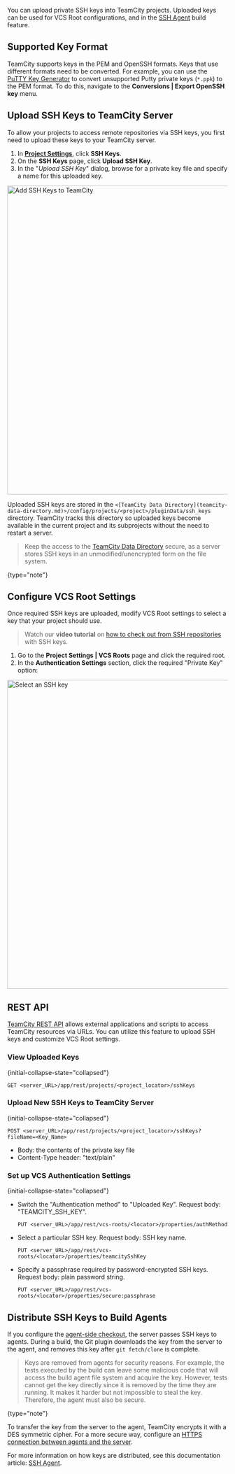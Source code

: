 [//]: # (title: SSH Keys Management)
[//]: # (auxiliary-id: SSH Keys Management)

You can upload private SSH keys into TeamCity projects. Uploaded keys can be used for VCS Root configurations, and in the [SSH Agent](ssh-agent.md) build feature.

## Supported Key Format

TeamCity supports keys in the PEM and OpenSSH formats. Keys that use different formats need to be converted. For example, you can use the [PuTTY Key Generator](https://www.puttygen.com/) to convert unsupported Putty private keys (`*.ppk`) to the PEM format. To do this, navigate to the **Conversions | Export OpenSSH key** menu.

## Upload SSH Keys to TeamCity Server

To allow your projects to access remote repositories via SSH keys, you first need to upload these keys to your TeamCity server.

1. In __[Project Settings](creating-and-editing-projects.md#Managing+Project)__, click __SSH Keys__.
2. On the __SSH Keys__ page, click __Upload SSH Key__.
3. In the "_Upload SSH Key_" dialog, browse for a private key file and specify a name for this uploaded key.

<img src="ssh-keys.png" width="706" alt="Add SSH Keys to TeamCity"/>

Uploaded SSH keys are stored in the `<[TeamCity Data Directory](teamcity-data-directory.md)>/config/projects/<project>/pluginData/ssh_keys` directory. TeamCity tracks this directory so uploaded keys become available in the current project and its subprojects without the need to restart a server.

> Keep the access to the [TeamCity Data Directory](teamcity-data-directory.md) secure, as a server stores SSH keys in an unmodified/unencrypted form on the file system.
>
{type="note"}

## Configure VCS Root Settings

Once required SSH keys are uploaded, modify VCS Root settings to select a key that your project should use.

> Watch our **video tutorial** on [how to check out from SSH repositories](https://www.youtube.com/watch?v=nUTb1BjMMoE) with SSH keys.


1. Go to the **Project Settings | VCS Roots** page and click the required root.
2. In the **Authentication Settings** section, click the required "Private Key" option:
   <include src="git.md" include-id="ssh-key-options"/>

<img src="dk-selectSshKeyOptions.png" width="706" alt="Select an SSH key"/>



## REST API 

[TeamCity REST API](teamcity-rest-api.md) allows external applications and scripts to access TeamCity resources via URLs. You can utilize this feature to upload SSH keys and customize VCS Root settings.

### View Uploaded Keys
{initial-collapse-state="collapsed"}


```Plain Text
GET <server_URL>/app/rest/projects/<project_locator>/sshKeys
```

### Upload New SSH Keys to TeamCity Server
{initial-collapse-state="collapsed"}

```Plain Text
POST <server_URL>/app/rest/projects/<project_locator>/sshKeys?fileName=<Key_Name>
```

* Body: the contents of the private key file
* Content-Type header: "text/plain"



### Set up VCS Authentication Settings
{initial-collapse-state="collapsed"}

* Switch the "Authentication method" to "Uploaded Key". Request body: "TEAMCITY_SSH_KEY".
    
    ```Plain Text
    PUT <server_URL>/app/rest/vcs-roots/<locator>/properties/authMethod
    ```

* Select a particular SSH key. Request body: SSH key name.
    
    ```Plain Text
    PUT <server_URL>/app/rest/vcs-roots/<locator>/properties/teamcitySshKey
    ```

* Specify a passphrase required by password-encrypted SSH keys. Request body: plain password string.
    
    ```Plain Text
    PUT <server_URL>/app/rest/vcs-roots/<locator>/properties/secure:passphrase
    ```


## Distribute SSH Keys to Build Agents

If you configure the [agent-side checkout](vcs-checkout-mode.md#agent-checkout), the server passes SSH keys to agents. During a build, the Git plugin downloads the key from the server to the agent, and removes this key after `git fetch/clone` is complete.



> Keys are removed from agents for security reasons. For example, the tests executed by the build can leave some malicious code that will access the build agent file system and acquire the key. However, tests cannot get the key directly since it is removed by the time they are running. It makes it harder but not impossible to steal the key. Therefore, the agent must also be secure.
> 
{type="note"}

To transfer the key from the server to the agent, TeamCity encrypts it with a DES symmetric cipher. For a more secure way, configure an [HTTPS connection between agents and the server](using-https-to-access-teamcity-server.md).

For more information on how keys are distributed, see this documentation article: [SSH Agent](ssh-agent.md).
